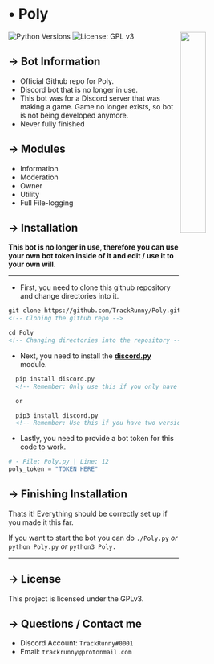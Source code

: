 <!-- MAIN TITLE -->
# • Poly

<!-- PICTURE -->
<img align="right" src="https://i.imgur.com/Wrd4a0K.jpg" width=32%>

<!-- BADGES -->
![Python Versions](https://img.shields.io/badge/python-3.6%20%7C%203.7-blue?style=flat-square)
![License: GPL v3](https://img.shields.io/badge/License-GPLv3-blue.svg?style=flat-square)

<!-- KEY INFORMATION HEADER -->
## → Bot Information

* Official Github repo for Poly.
* Discord bot that is no longer in use.
* This bot was for a Discord server that was making a game. Game no longer exists, so bot is not being developed anymore. 
* Never fully finished

<!-- MODULES HEADER -->
## → Modules

* Information
* Moderation
* Owner
* Utility
* Full File-logging

<!-- INSTALLATION HEADER -->
## → Installation

**This bot is no longer in use, therefore you can use your own bot token inside of it and edit / use it to your own will.**

---

<!-- Installation Instructions -->
* First, you need to clone this github repository and change directories into it. 

```markdown
git clone https://github.com/TrackRunny/Poly.git
<!-- Cloning the github repo -->

cd Poly
<!-- Changing directories into the repository -->
```

* Next, you need to install the [**discord.py**](https://github.com/Rapptz/discord.py) module.

```markdown
  pip install discord.py
  <!-- Remember: Only use this if you only have python 3 installed. -->

  or

  pip3 install discord.py
  <!-- Remember: Use this if you have two versions of python and / or you have python 2 and python 3. --> 

```

* Lastly, you need to provide a bot token for this code to work.

```python
# - File: Poly.py | Line: 12
poly_token = "TOKEN HERE"
```

## → Finishing Installation
Thats it! Everything should be correctly set up if you made it this far.

If you want to start the bot you can do `./Poly.py` *or* `python Poly.py` *or* `python3 Poly.`

---

<!-- LICENSE INFO -->
## → License

  This project is licensed under the GPLv3.

<!-- END OF README -->
## → Questions / Contact me

  * Discord Account: `TrackRunny#0001`
  * Email: `trackrunny@protonmail.com`